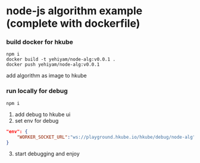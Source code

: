# node-js algorithm example (complete with dockerfile)

### build docker for hkube
```console
npm i
docker build -t yehiyam/node-alg:v0.0.1 .
docker push yehiyam/node-alg:v0.0.1
```
add algorithm as image to hkube

### run locally for debug
```console
npm i
```
1. add debug to hkube ui
2. set env for debug
```json
"env": {
    "WORKER_SOCKET_URL":"ws://playground.hkube.io/hkube/debug/node-alg"
}
```
3. start debugging and enjoy 